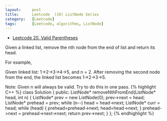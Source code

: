 ```yaml
---
layout:     post
title:      Leetcode  (19) ListNode Series
category:   [Leetcode] 
tags:		[Leetcode, algorithms, ListNode]
---
```


* [Leetcode 20. Valid Parentheses](https://leetcode.com/problems/valid-parentheses/)

Given a linked list, remove the nth node from the end of list and return its head.

For example,

   Given linked list: 1->2->3->4->5, and n = 2.
   After removing the second node from the end, the linked list becomes 1->2->3->5.

Note:
Given n will always be valid.
Try to do this in one pass.
{% highlight C++ %}
class Solution {
public:
    ListNode* removeNthFromEnd(ListNode* head, int n) {
        ListNode* prev = new ListNode(0);
        prev->next = head;
        ListNode* prehead = prev;
        while (n--) head = head->next;
        ListNode* curr = head;
        while (head) {
            prehead=prehead->next;
            head=head->next;
        }
        prehead->next = prehead->next->next;
        return prev->next;
    }
};
{% endhighlight %}